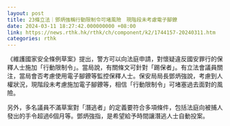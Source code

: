 ```yaml
---
layout: post
title: 23條立法｜鄧炳強稱行動限制令可堵風險　現階段未考慮電子腳鐐
date: 2024-03-11 18:27:42.000000000 +08:00
link: https://news.rthk.hk/rthk/ch/component/k2/1744157-20240311.htm
categories: rthk
---
```


《維護國家安全條例草案》提出，警方可以向法庭申請，對懷疑違反國安罪行的保釋人士施加「行動限制令」。當局說，有關條文可針對「踢保者」。有立法會議員關注，當局會否考慮使用電子腳鐐等監控保釋人士。保安局局長鄧炳強說，考慮到人權狀況，現階段未考慮施加電子腳鐐等，相信「行動限制令」可堵塞過去面對的風險。

另外，多名議員不滿草案對「潛逃者」的定義要符合多項條件，包括法庭向被捕人發出的手令超過6個月等。鄧炳強指，是希望給予時間讓潛逃人士自動投案。
